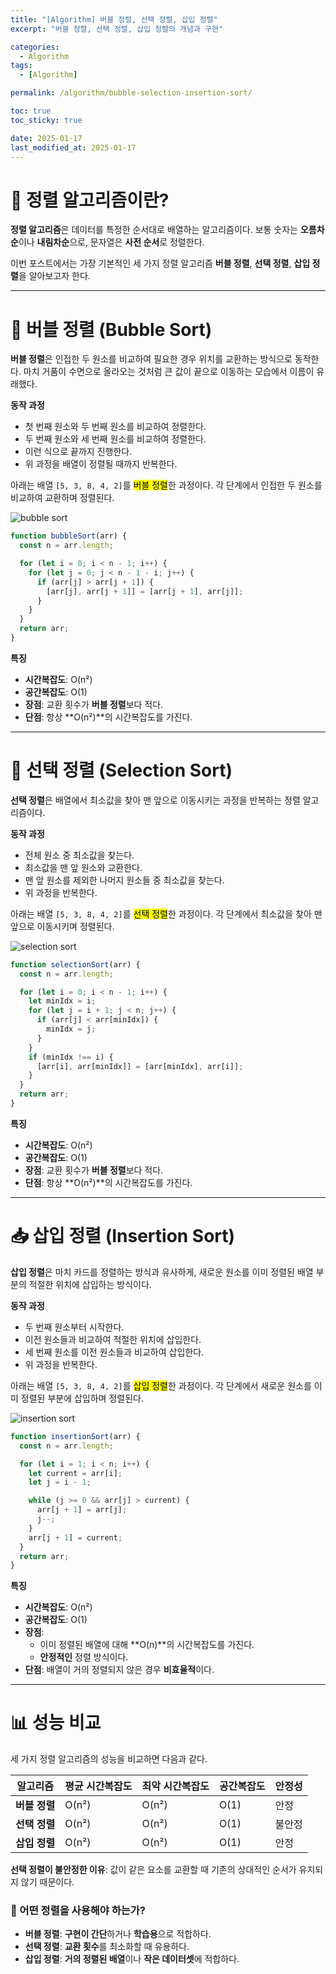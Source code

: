 ```yaml
---
title: "[Algorithm] 버블 정렬, 선택 정렬, 삽입 정렬"
excerpt: "버블 정렬, 선택 정렬, 삽입 정렬의 개념과 구현"

categories:
  - Algorithm
tags:
  - [Algorithm]

permalink: /algorithm/bubble-selection-insertion-sort/

toc: true
toc_sticky: true

date: 2025-01-17
last_modified_at: 2025-01-17
---
```


# 🔄 정렬 알고리즘이란?

**정렬 알고리즘**은 데이터를 특정한 순서대로 배열하는 알고리즘이다. 보통 숫자는 **오름차순**이나 **내림차순**으로, 문자열은 **사전 순서**로 정렬한다.

이번 포스트에서는 가장 기본적인 세 가지 정렬 알고리즘 **버블 정렬**, **선택 정렬**, **삽입 정렬**을 알아보고자 한다.

---

# 🫧 버블 정렬 (Bubble Sort)

**버블 정렬**은 인접한 두 원소를 비교하여 필요한 경우 위치를 교환하는 방식으로 동작한다. 마치 거품이 수면으로 올라오는 것처럼 큰 값이 끝으로 이동하는 모습에서 이름이 유래했다.

**동작 과정**

- 첫 번째 원소와 두 번째 원소를 비교하여 정렬한다.
- 두 번째 원소와 세 번째 원소를 비교하여 정렬한다.
- 이런 식으로 끝까지 진행한다.
- 위 과정을 배열이 정렬될 때까지 반복한다.

아래는 배열 `[5, 3, 8, 4, 2]`를 <mark>버블 정렬</mark>한 과정이다. 각 단계에서 인접한 두 원소를 비교하여 교환하며 정렬된다.

![bubble sort](/assets/images/posts_img/algorithm/bubble-sort.png)

```javascript
function bubbleSort(arr) {
  const n = arr.length;

  for (let i = 0; i < n - 1; i++) {
    for (let j = 0; j < n - 1 - i; j++) {
      if (arr[j] > arr[j + 1]) {
        [arr[j], arr[j + 1]] = [arr[j + 1], arr[j]];
      }
    }
  }
  return arr;
}
```

**특징**

- **시간복잡도**: O(n²)
- **공간복잡도**: O(1)
- **장점**: 교환 횟수가 **버블 정렬**보다 적다.
- **단점**: 항상 **O(n²)**의 시간복잡도를 가진다.

---

# 🎯 선택 정렬 (Selection Sort)

**선택 정렬**은 배열에서 최소값을 찾아 맨 앞으로 이동시키는 과정을 반복하는 정렬 알고리즘이다.

**동작 과정**

- 전체 원소 중 최소값을 찾는다.
- 최소값을 맨 앞 원소와 교환한다.
- 맨 앞 원소를 제외한 나머지 원소들 중 최소값을 찾는다.
- 위 과정을 반복한다.

아래는 배열 `[5, 3, 8, 4, 2]`를 <mark>선택 정렬</mark>한 과정이다. 각 단계에서 최소값을 찾아 맨 앞으로 이동시키며 정렬된다.

![selection sort](/assets/images/posts_img/algorithm/selection-sort.png)

```javascript
function selectionSort(arr) {
  const n = arr.length;

  for (let i = 0; i < n - 1; i++) {
    let minIdx = i;
    for (let j = i + 1; j < n; j++) {
      if (arr[j] < arr[minIdx]) {
        minIdx = j;
      }
    }
    if (minIdx !== i) {
      [arr[i], arr[minIdx]] = [arr[minIdx], arr[i]];
    }
  }
  return arr;
}
```

**특징**

- **시간복잡도**: O(n²)
- **공간복잡도**: O(1)
- **장점**: 교환 횟수가 **버블 정렬**보다 적다.
- **단점**: 항상 **O(n²)**의 시간복잡도를 가진다.

---

# 📥 삽입 정렬 (Insertion Sort)

**삽입 정렬**은 마치 카드를 정렬하는 방식과 유사하게, 새로운 원소를 이미 정렬된 배열 부분의 적절한 위치에 삽입하는 방식이다.

**동작 과정**

- 두 번째 원소부터 시작한다.
- 이전 원소들과 비교하여 적절한 위치에 삽입한다.
- 세 번째 원소를 이전 원소들과 비교하여 삽입한다.
- 위 과정을 반복한다.

아래는 배열 `[5, 3, 8, 4, 2]`를 <mark>삽입 정렬</mark>한 과정이다. 각 단계에서 새로운 원소를 이미 정렬된 부분에 삽입하며 정렬된다.

![insertion sort](/assets/images/posts_img/algorithm/insertion-sort.png)

```javascript
function insertionSort(arr) {
  const n = arr.length;

  for (let i = 1; i < n; i++) {
    let current = arr[i];
    let j = i - 1;

    while (j >= 0 && arr[j] > current) {
      arr[j + 1] = arr[j];
      j--;
    }
    arr[j + 1] = current;
  }
  return arr;
}
```

**특징**

- **시간복잡도**: O(n²)
- **공간복잡도**: O(1)
- **장점**:
  - 이미 정렬된 배열에 대해 **O(n)**의 시간복잡도를 가진다.
  - **안정적인** 정렬 방식이다.
- **단점**: 배열이 거의 정렬되지 않은 경우 **비효율적**이다.

---

# 📊 성능 비교

세 가지 정렬 알고리즘의 성능을 비교하면 다음과 같다.

| 알고리즘      | 평균 시간복잡도 | 최악 시간복잡도 | 공간복잡도 | 안정성 |
| ------------- | --------------- | --------------- | ---------- | ------ |
| **버블 정렬** | O(n²)           | O(n²)           | O(1)       | 안정   |
| **선택 정렬** | O(n²)           | O(n²)           | O(1)       | 불안정 |
| **삽입 정렬** | O(n²)           | O(n²)           | O(1)       | 안정   |

**선택 정렬이 불안정한 이유**: 값이 같은 요소를 교환할 때 기존의 상대적인 순서가 유지되지 않기 때문이다.

<h3>🤔 어떤 정렬을 사용해야 하는가?</h3>

- **버블 정렬**: **구현이 간단**하거나 **학습용**으로 적합하다.
- **선택 정렬**: **교환 횟수**를 최소화할 때 유용하다.
- **삽입 정렬**: **거의 정렬된 배열**이나 **작은 데이터셋**에 적합하다.
